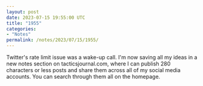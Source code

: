 ```yaml
---
layout: post
date: 2023-07-15 19:55:00 UTC
title: "1955"
categories: 
- "Notes"
permalink: /notes/2023/07/15/1955/
---
```


Twitter's rate limit issue was a wake-up call. I'm now saving all my ideas in a new notes section on tacticsjournal.com, where I can publish 280 characters or less posts and share them across all of my social media accounts. You can search through them all on the homepage.
